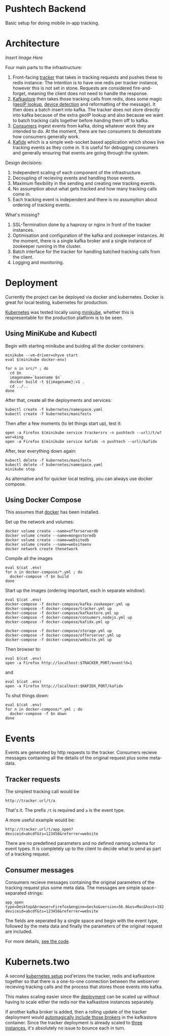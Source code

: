 Pushtech Backend
===

Basic setup for doing mobile in-app tracking.

Architecture
===

*Insert Image Here*

Four main parts to the infrastructure:

1. Front-facing [tracker](src/tracker) that takes in tracking requests
   and pushes these to redis instance. The intention is to have
   one redis per tracker instance, however this is not set in stone.
   Requests are considered fire-and-forget, meaning the client does not
   need to handle the response.
2. [Kafkastore](src/kafkastore) then takes those tracking calls from redis,
   does some magic ([geoIP lookup](src/kafkastore/lib/helpers.js#L46),
   [device detection](src/kafkastore/lib/helpers.js#L48) and reformatting of the
   message). It then does a batch insert into kafka. The tracker does not
   store directly into kafka because of the extra geoIP lookup and also
   because we want to batch tracking calls together before handing them off
   to kafka.
3. [Consumers](src/consumers) ingest events from kafka, doing whatever work
   they are intended to do. At the moment, there are two consumers to
   demostrate how consumers generally work.
4. [Kafidx](src/kafidx) which is a simple web-socket based application
   which shows live tracking events as they come in. It is useful for debugging
   consumers and generally ensuring that events are going through the
   system.

Design decisions:

1. Independent scaling of each component of the infrastructure.
2. Decoupling of recieving events and handling those events.
3. Maximum flexibility in the sending and creating new tracking events.
4. No assumption about what gets tracked and how many tracking calls come in.
5. Each tracking event is independent and there is no assumption about
   ordering of tracking events.

What's missing?

1. SSL-Termination done by a haproxy or nginx in front of the tracker
   instances.
2. Optimisation and configuration of the kafka and zookeeper instances.
   At the moment, there is a single kafka broker and a single instance
   of zookeeper running in the cluster.
3. Batch interface for the tracker for handling batched tracking calls
   from the client.
4. Logging and monitoring.

Deployment
===

Currently the project can be deployed via docker and kubernetes. Docker
is great for local testing, kubernetes for production.

[Kubernetes](https://kubernetes.io/) was tested locally using
[minikube](https://kubernetes.io/docs/tasks/tools/install-minikube/),
whether this is respresentable for the production platform is to be seen.

Using MiniKube and Kubectl
---

Begin with starting minikube and buiding all the docker containers:

    minikube --vm-driver=xhyve start
    eval $(minikube docker-env)

    for n in src/* ; do
      cd $n
      imagename=`basename $n`
      docker build -t ${imagename}:v1 .
      cd ../..
    done

After that, create all the deployments and services:

    kubectl create -f kubernetes/namespace.yaml
    kubectl create -f kubernetes/manifests

Then after a few moments (to let things start up), test it:

    open -a Firefox $(minikube service trackersrv -n pushtech --url)/t/w?wor=king
    open -a Firefox $(minikube service kafidx -n pushtech --url)/kafidx

After, tear everything down again:

    kubectl delete -f kubernetes/manifests
    kubectl delete -f kubernetes/namespace.yaml
    minikube stop

As alternative and for quicker local testing, you can always use docker
compose.

Using Docker Compose
---

This assumes that [docker](https://www.docker.com/docker-mac) has been
installed.

Set up the network and volumes:

    docker volume create --name=offerserverdb
    docker volume create --name=mongostoredb
    docker volume create --name=websitedb
    docker volume create --name=websiteenv
    docker network create thenetwork

Compile all the images

    eval $(cat .env)
    for n in docker-compose/*.yml ; do
      docker-compose -f $n build
    done

Start up the images (ordering important, each in separate window):

    eval $(cat .env)
    docker-compose -f docker-compose/kafka-zookeeper.yml up
    docker-compose -f docker-compose/tracker.yml up
    docker-compose -f docker-compose/kafkastore.yml up
    docker-compose -f docker-compose/consumers.nodejs.yml up
    docker-compose -f docker-compose/kafidx.yml up

    docker-compose -f docker-compose/storage.yml up
    docker-compose -f docker-compose/offerserver.yml up
    docker-compose -f docker-compose/website.yml up

Then browser to:

    eval $(cat .env)
    open -a Firefox http://localhost:$TRACKER_PORT/event?d=1

and

    eval $(cat .env)
    open -a Firefox http://localhost:$KAFIDX_PORT/kafidx

To shut things down:

    eval $(cat .env)
    for n in docker-compose/*.yml ; do
      docker-compose -f $n down
    done


Events
===

Events are generated by http requests to the tracker. Consumers recieve
messages containing all the details of the original request plus some
meta-data.

Tracker requests
---

The simplest tracking call would be

    http://tracker.url/t/a

That's it. The prefix ```/t``` is required and ```a``` is the event
type.

A more useful example would be:

    http://tracker.url/t/app_open?deviceid=abcdf&ts=123456&referrer=website

There are no predefined parameters and no defined naming schema for event
types. It is completely up to the client to decide what to send as part
of a tracking request.

Consumer messages
---

Consumers recieve messages containing the original parameters of the tracking
request plus some meta data. The messages are simple space-separated strings:

    app_open type=Desktop&browser=Firefox&engine=Gecko&version=56.0&os=Mac&host=192.168.64.2&ts=1510826008003&ip=ffffac110001&klag=266&country=XX&city=XX deviceid=abcdf&ts=123456&referrer=website

The fields are seperated by a single space and begin with the event type,
followed by the meta data and finally the parameters of the original request
are included.

For more details, [see the code](src/kafidx/lib/kafka_streamer.js#L10-L21).

Kubernets.two
===

A second [kubernetes setup](kubernetes.two) pod'erizes the tracker,
redis and kafkastore together so that there is a one-to-one connection
between the webserver recieving tracking calls and the process that
stores those events into kafka.

This makes scaling easier since the
[deployment](kubernetes.two/manifests/tracker.yaml) can be
scaled up without having to scale either the redis nor the kafkastore
instances separately.

If another kafka broker is added, then a rolling update of the tracker
deployment would
[automagically include those brokers](src/kafkastore/kafkastore.js#L51-L54)
in the kafkastore
container. Since the tracker deployment is already scaled to
[three instances](kubernetes.two/manifests/tracker.yaml#L27), it's
absolutely no issue to bounce each in turn.
